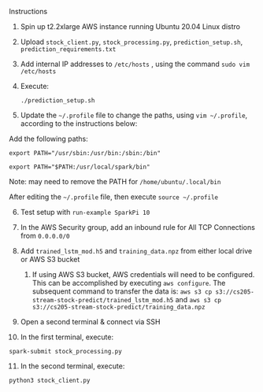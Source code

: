 Instructions

1. Spin up t2.2xlarge AWS instance running Ubuntu 20.04 Linux distro

2. Upload `stock_client.py`, `stock_processing.py`, `prediction_setup.sh`, `prediction_requirements.txt`

3. Add internal IP addresses to `/etc/hosts` , using the command `sudo vim /etc/hosts`

4. Execute:

   ````bas
   ./prediction_setup.sh
   ````

5. Update the `~/.profile` file to change the paths, using `vim ~/.profile`, according to the instructions below: 

Add the following paths:

`export PATH="/usr/sbin:/usr/bin:/sbin:/bin"`

`export PATH="$PATH:/usr/local/spark/bin"` 

Note: may need to remove the PATH for `/home/ubuntu/.local/bin`

After editing the `~/.profile` file, then execute `source ~/.profile`

6. Test setup with `run-example SparkPi 10`

7. In the AWS Security group, add an inbound rule for All TCP Connections from `0.0.0.0/0`

8. Add `trained_lstm_mod.h5` and `training_data.npz` from either local drive or AWS S3 bucket

   1. If using AWS S3 bucket, AWS credentials will need to be configured. This can be accomplished by executing `aws configure`. The subsequent command to transfer the data is: `aws s3 cp s3://cs205-stream-stock-predict/trained_lstm_mod.h5` and `aws s3 cp s3://cs205-stream-stock-predict/training_data.npz`

9. Open a second terminal & connect via SSH

10. In the first terminal, execute:

```
spark-submit stock_processing.py
```

11. In the second terminal, execute:

```bash
python3 stock_client.py
```

